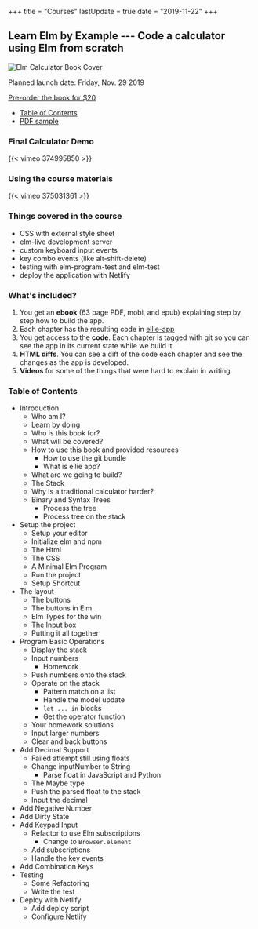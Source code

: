 +++
title = "Courses"
lastUpdate = true
date = "2019-11-22"
+++

## Learn Elm by Example --- Code a calculator using Elm from scratch

![Elm Calculator Book Cover](/img/courses/elm-calculator-book-cover.jpg)

<p class="text-large">Planned launch date: <date>Friday, Nov. 29 2019</date></p>

<a class="link-btn text-large bg-red" href="https://gumroad.com/l/NwMtt">Pre-order the book for $20</a>

- [Table of Contents](#table-of-contents)
- [PDF sample](/files/elm-calculator-sample.pdf)

### Final Calculator Demo

{{< vimeo 374995850 >}}

### Using the course materials

{{< vimeo 375031361 >}}


### Things covered in the course

- CSS with external style sheet
- elm-live development server
- custom keyboard input events
- key combo events (like alt-shift-delete)
- testing with elm-program-test and elm-test
- deploy the application with Netlify

### What's included?

1. You get an **ebook** (63 page PDF, mobi, and epub) explaining step by step how to build the app.
1. Each chapter has the resulting code in [ellie-app](https://ellie-app.com)
1. You get access to the **code**. Each chapter is tagged with git so you can see the app in its current state while we build it.
1. **HTML diffs**. You can see a diff of the code each chapter and see the changes as the app is developed.
1. **Videos** for some of the things that were hard to explain in writing.

### Table of Contents

-   Introduction
    -   Who am I?
    -   Learn by doing
    -   Who is this book for?
    -   What will be covered?
    -   How to use this book and provided
        resources
        -   How to use the git bundle
        -   What is ellie app?
    -   What are we going to build?
    -   The Stack
    -   Why is a traditional calculator
        harder?
    -   Binary and Syntax Trees
        -   Process the tree
        -   Process tree on the stack
-   Setup the project
    -   Setup your editor
    -   Initialize elm and npm
    -   The Html
    -   The CSS
    -   A Minimal Elm Program
    -   Run the project
    -   Setup Shortcut
-   The layout
    -   The buttons
    -   The buttons in Elm
    -   Elm Types for the win
    -   The Input box
    -   Putting it all together
-   Program Basic Operations
    -   Display the stack
    -   Input numbers
        -   Homework
    -   Push numbers onto the stack
    -   Operate on the stack
        -   Pattern match on a list
        -   Handle the model update
        -   `let ... in` blocks
        -   Get the operator function
    -   Your homework solutions
    -   Input larger numbers
    -   Clear and back buttons
-   Add Decimal Support
    -   Failed attempt still using
        floats
    -   Change inputNumber to String
        -   Parse float in JavaScript and
            Python
    -   The Maybe type
    -   Push the parsed float to the
        stack
    -   Input the decimal
-   Add Negative Number
-   Add Dirty State
-   Add Keypad Input
    -   Refactor to use Elm
        subscriptions
        -   Change to `Browser.element`
    -   Add subscriptions
    -   Handle the key events
-   Add Combination Keys
-   Testing
    -   Some Refactoring
    -   Write the test
-   Deploy with Netlify
    -   Add deploy script
    -   Configure Netlify 
